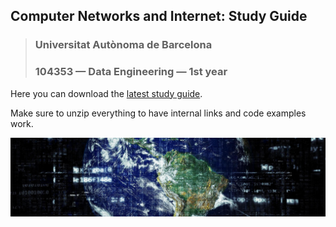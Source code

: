 ## Computer Networks and Internet: Study Guide
> ### Universitat Autònoma de Barcelona
> ### 104353 — Data Engineering — 1st year


Here you can download the [latest study guide](https://github.com/miguelinux314/uab-xoi/raw/refs/heads/master/dist/xoi_uab_study_guide_2026.zip).

Make sure to unzip everything to have internal links and code examples work.


![XOI Earth](https://github.com/miguelinux314/uab-xoi/raw/master/chapters/fig/earth.jpg)
